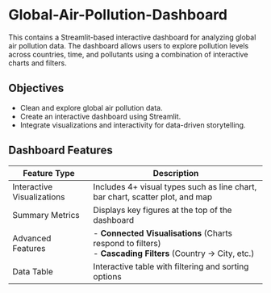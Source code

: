 # Global-Air-Pollution-Dashboard

This  contains a Streamlit-based interactive dashboard for analyzing global air pollution data. The dashboard allows users to explore pollution levels across countries, time, and pollutants using a combination of interactive charts and filters.

## Objectives

- Clean and explore global air pollution data.
- Create an interactive dashboard using Streamlit.
- Integrate visualizations and interactivity for data-driven storytelling.


##  Dashboard Features

| Feature Type             | Description                                                                 |
|--------------------------|-----------------------------------------------------------------------------|
| Interactive Visualizations | Includes 4+ visual types such as line chart, bar chart, scatter plot, and map |
| Summary Metrics           | Displays key figures at the top of the dashboard                          |
| Advanced Features         | - **Connected Visualisations** (Charts respond to filters)  <br> - **Cascading Filters** (Country → City, etc.) |
| Data Table                | Interactive table with filtering and sorting options                      |


